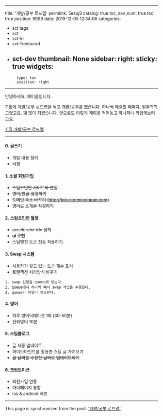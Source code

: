 
---
title: '개발/공부 로드맵'
permlink: 5ezuj8
catalog: true
toc_nav_num: true
toc: true
position: 9999
date: 2019-12-05 12:34:06
categories:
- sct
tags:
- sct
- sct-kr
- sct-freeboard
- sct-dev
thumbnail: None
sidebar:
    right:
        sticky: true
widgets:
    -
        type: toc
        position: right
---


안녕하세요. 제이콥입니다.

11월에 개발/공부 로드맵을 적고  개발/공부를 했습니다. 하나씩 해결할 때마다, 밑줄쫙쫙 그었고요. 꽤 많이 지켰습니다. 앞으로도 이렇게 계획을 적어놓고 하나하나 작업해보려고요.


[11월 개발/공부 로드맵](https://steempeak.com/@jacobyu/uuha)


---

#### 0. 글쓰기

* 개발 내용 정리
* 서평


#### 1. 소셜 회원가입 

* ~~스팀코인판 사이트와 연동~~
* ~~영어/한글 설정하기~~
* ~~도메인 주소 바꾸기 (http://join.steemcoinpan.com)~~
* ~~영어로 소개글 작성하기~~


#### 2. 스팀코인판 월렛

* ~~accelerator ide 설치~~
* **ui 구현** 
* 스팀엔진 토큰 전송 적용하기

#### 3. Swap 시스템

* 사용자가 갖고 있는 토큰 개수 표시
* 트랜잭션 처리방식 바꾸기
```
1. swap 신청을 queue에 넣는다. 
2. queue에서 하나씩 빼서 swap 작업을 수행한다. 
3. queue가 비었나 체크한다.
```

#### 4. 영어
* 하루 영어딕테이션 1회 (30-50분)
* 전화영어 10분 

#### 5. 스팀블로그

* 글 자동 업데이트
* 하이브마인드를 활용한 스팀 글 가져오기
* ~~글 날짜를 수정한 날짜로 업데이트하기~~


#### 6. 크립토미션
* 회원가입 연동
* 마이페이지 통합
* ios & android 배포

- - -

This page is synchronized from the post: ['개발/공부 로드맵'](https://steemit.com/@jacobyu/5ezuj8)
